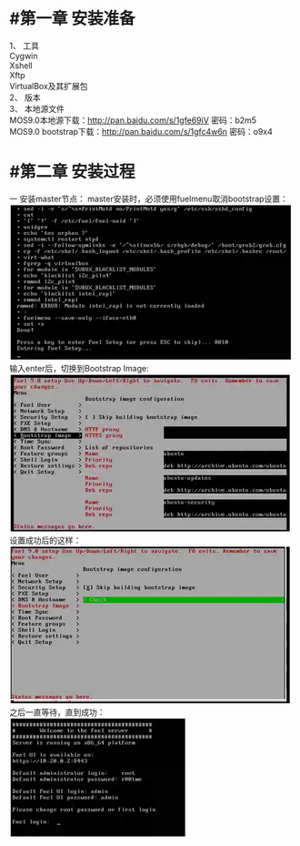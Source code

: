 ﻿#  #第一章 安装准备
1、	工具  
Cygwin  
Xshell  
Xftp  
VirtualBox及其扩展包  
2、	版本    
3、	本地源文件  
 MOS9.0本地源下载：http://pan.baidu.com/s/1gfe69iV 密码：b2m5  
MOS9.0 bootstrap下载：http://pan.baidu.com/s/1gfc4w6n 密码：o9x4  
 
#  #第二章	安装过程
一 安装master节点：
master安装时，必须使用fuelmenu取消bootstrap设置：  
 ![img](https://raw.githubusercontent.com/gyf821/Hello-World/master/pic/bootstrap.png)  
输入enter后，切换到Bootstrap Image:  
![img](https://raw.githubusercontent.com/gyf821/Hello-World/master/pic/bootstrap01.png)  
设置成功后的这样：  
![img](https://raw.githubusercontent.com/gyf821/Hello-World/master/pic/bootstrap02.png)  
之后一直等待，直到成功：  
![img](https://raw.githubusercontent.com/gyf821/Hello-World/master/pic/mastersucess.png)  
 
